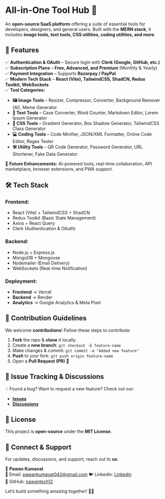 # **All-in-One Tool Hub** 🚀  
An **open-source SaaS platform** offering a suite of essential tools for developers, designers, and general users. Built with the **MERN stack**, it includes **image tools, text tools, CSS utilities, coding utilities, and more**.  

## **🌟 Features**  
✅ **Authentication & OAuth** – Secure login with **Clerk (Google, GitHub, etc.)**  
✅ **Subscription Plans** – **Free, Advanced, and Premium** (Monthly & Yearly)  
✅ **Payment Integration** – Supports **Razorpay / PayPal**  
✅ **Modern Tech Stack** – **React (Vite), TailwindCSS, ShadCN, Redux Toolkit, WebSockets**  
✅ **Tool Categories:**  
   - **🖼 Image Tools** – Resizer, Compressor, Converter, Background Remover (AI), Meme Generator  
   - **📝 Text Tools** – Case Converter, Word Counter, Markdown Editor, Lorem Ipsum Generator  
   - **🎨 CSS Tools** – Gradient Generator, Box Shadow Generator, TailwindCSS Class Generator  
   - **💻 Coding Tools** – Code Minifier, JSON/XML Formatter, Online Code Editor, Regex Tester  
   - **🛠 Utility Tools** – QR Code Generator, Password Generator, URL Shortener, Fake Data Generator  

🚀 **Future Enhancements:** AI-powered tools, real-time collaboration, API marketplace, browser extensions, and PWA support.  

## **🛠 Tech Stack**  
### **Frontend:**  
- React (Vite) + TailwindCSS + ShadCN  
- Redux Toolkit (Basic State Management)  
- Axios + React Query  
- Clerk (Authentication & OAuth)  

### **Backend:**  
- Node.js + Express.js  
- MongoDB + Mongoose  
- Nodemailer (Email Delivery)  
- WebSockets (Real-time Notification)  

### **Deployment:**  
- **Frontend** → Vercel  
- **Backend** → Render  
- **Analytics** → Google Analytics & Meta Pixel  

## **📌 Contribution Guidelines**  
We welcome **contributions**! Follow these steps to contribute:  
1. **Fork** the repo & **clone** it locally.  
2. Create a **new branch**: `git checkout -b feature-name`  
3. Make changes & commit: `git commit -m "Added new feature"`  
4. **Push** to your fork: `git push origin feature-name`  
5. Open a **Pull Request (PR)** 🎉  

## **🐞 Issue Tracking & Discussions**  
💡 Found a bug? Want to request a new feature? Check out our:  
- **[Issues](https://github.com/pawantech12/all-in-one-hub/issues)**  
- **[Discussions](https://github.com/pawantech12/all-in-one-hub/discussions)**  

## **📜 License**  
This project is **open-source** under the **MIT License**.  

## **💬 Connect & Support**  
For updates, discussions, and support, reach out to **us**:  

👤 **Pawan Kumavat**  
📧 Email: pawankumavat042@gmail.com
🐦 Linkedin: [Linkedin](https://www.linkedin.com/in/pawan-kumavat-11b105297/)  
🔗 GitHub: [pawantech12](https://github.com/pawantech12)  


Let’s build something amazing together! 🚀🔥  
